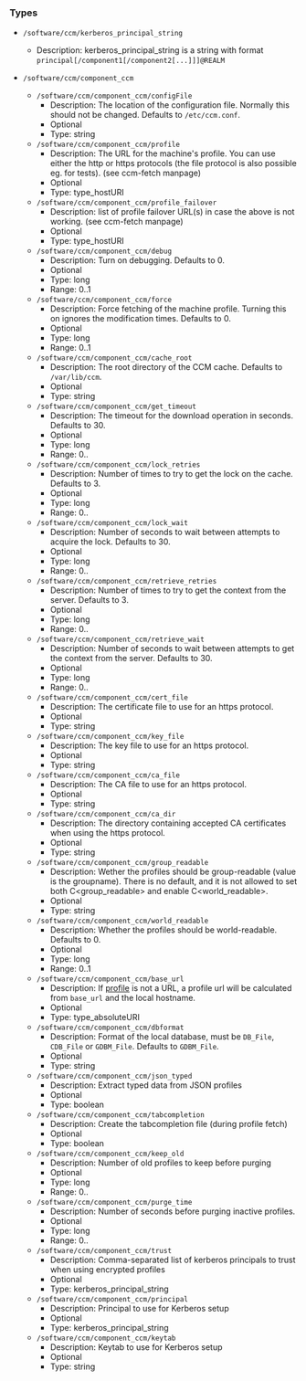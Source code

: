 
### Types

 - `/software/ccm/kerberos_principal_string`
    - Description: 
    kerberos_principal_string is a string with format `principal[/component1[/component2[...]]]@REALM`

 - `/software/ccm/component_ccm`
    - `/software/ccm/component_ccm/configFile`
        - Description: The location of the configuration file. Normally this should not be changed. Defaults to `/etc/ccm.conf`.
        - Optional
        - Type: string
    - `/software/ccm/component_ccm/profile`
        - Description: The URL for the machine's profile. You can use either the http or https protocols (the file protocol is also possible eg. for tests). (see ccm-fetch manpage)
        - Optional
        - Type: type_hostURI
    - `/software/ccm/component_ccm/profile_failover`
        - Description: list of profile failover URL(s) in case the above is not working. (see ccm-fetch manpage)
        - Optional
        - Type: type_hostURI
    - `/software/ccm/component_ccm/debug`
        - Description: Turn on debugging. Defaults to 0.
        - Optional
        - Type: long
        - Range: 0..1
    - `/software/ccm/component_ccm/force`
        - Description: Force fetching of the machine profile. Turning this on ignores the modification times. Defaults to 0. 
        - Optional
        - Type: long
        - Range: 0..1
    - `/software/ccm/component_ccm/cache_root`
        - Description: The root directory of the CCM cache.  Defaults to `/var/lib/ccm`.
        - Optional
        - Type: string
    - `/software/ccm/component_ccm/get_timeout`
        - Description: The timeout for the download operation in seconds.  Defaults to 30.
        - Optional
        - Type: long
        - Range: 0..
    - `/software/ccm/component_ccm/lock_retries`
        - Description: Number of times to try to get the lock on the cache.  Defaults to 3.
        - Optional
        - Type: long
        - Range: 0..
    - `/software/ccm/component_ccm/lock_wait`
        - Description: Number of seconds to wait between attempts to acquire the lock.  Defaults to 30.
        - Optional
        - Type: long
        - Range: 0..
    - `/software/ccm/component_ccm/retrieve_retries`
        - Description: Number of times to try to get the context from the server.  Defaults to 3.
        - Optional
        - Type: long
        - Range: 0..
    - `/software/ccm/component_ccm/retrieve_wait`
        - Description: Number of seconds to wait between attempts to get the context from the server.  Defaults to 30.
        - Optional
        - Type: long
        - Range: 0..
    - `/software/ccm/component_ccm/cert_file`
        - Description: The certificate file to use for an https protocol.
        - Optional
        - Type: string
    - `/software/ccm/component_ccm/key_file`
        - Description: The key file to use for an https protocol.
        - Optional
        - Type: string
    - `/software/ccm/component_ccm/ca_file`
        - Description: The CA file to use for an https protocol.
        - Optional
        - Type: string
    - `/software/ccm/component_ccm/ca_dir`
        - Description: The directory containing accepted CA certificates when using the https protocol.
        - Optional
        - Type: string
    - `/software/ccm/component_ccm/group_readable`
        - Description: Wether the profiles should be group-readable (value is the groupname). There is no default, and it is not allowed to set both C<group_readable> and enable C<world_readable>.
        - Optional
        - Type: string
    - `/software/ccm/component_ccm/world_readable`
        - Description: Whether the profiles should be world-readable. Defaults to 0. 
        - Optional
        - Type: long
        - Range: 0..1
    - `/software/ccm/component_ccm/base_url`
        - Description: If [profile](../components/profile.md) is not a URL, a profile url will be calculated from `base_url` and the local hostname.
        - Optional
        - Type: type_absoluteURI
    - `/software/ccm/component_ccm/dbformat`
        - Description: Format of the local database, must be `DB_File`, `CDB_File` or `GDBM_File`. Defaults to `GDBM_File`. 
        - Optional
        - Type: string
    - `/software/ccm/component_ccm/json_typed`
        - Description: Extract typed data from JSON profiles
        - Optional
        - Type: boolean
    - `/software/ccm/component_ccm/tabcompletion`
        - Description: Create the tabcompletion file (during profile fetch)
        - Optional
        - Type: boolean
    - `/software/ccm/component_ccm/keep_old`
        - Description: Number of old profiles to keep before purging
        - Optional
        - Type: long
        - Range: 0..
    - `/software/ccm/component_ccm/purge_time`
        - Description: Number of seconds before purging inactive profiles.
        - Optional
        - Type: long
        - Range: 0..
    - `/software/ccm/component_ccm/trust`
        - Description: Comma-separated list of kerberos principals to trust when using encrypted profiles
        - Optional
        - Type: kerberos_principal_string
    - `/software/ccm/component_ccm/principal`
        - Description: Principal to use for Kerberos setup
        - Optional
        - Type: kerberos_principal_string
    - `/software/ccm/component_ccm/keytab`
        - Description: Keytab to use for Kerberos setup
        - Optional
        - Type: string
